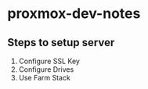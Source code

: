 # proxmox-dev-notes

## Steps to setup server
1. Configure SSL Key
2. Configure Drives
3. Use Farm Stack
